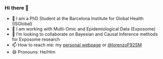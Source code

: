 ### Hi there 👋

- 🔭 I am a PhD Student at the Barcelona Institute for Global Health (ISGlobal)
- 🌱 I am working with Multi-Omic and Epidemiological Data (Exposome)
- 👯 I’m looking to collaborate on Bayesian and Causal Inference methods for Exposome research
- 📫 How to reach me: my [personal webpage](https://lorenzofabbri.github.io/) or [@lorenzoF92SM](https://twitter.com/lorenzoF92SM)
- 😄 Pronouns: He/Him
